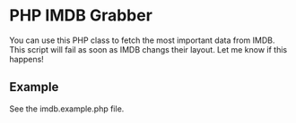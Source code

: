 # PHP IMDB Grabber

You can use this PHP class to fetch the most important data from IMDB. This script will fail as soon as IMDB changs their layout. Let me know if this happens!

## Example

See the imdb.example.php file.
